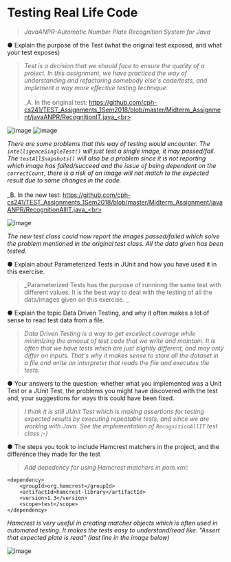 # Testing Real Life Code
> _JavaANPR-Automatic Number Plate Recognition System for Java_

● Explain the purpose of the Test (what the original test exposed, and what your test exposes) <br>
> _Test is a decision that we should face to ensure the quality of a project. 
In this assignment, we have practiced the way of understanding and refactoring somebody else's code/tests, and implement a way more effective testing technique._ <br><br>
_A. In the original test: https://github.com/cph-cs241/TEST_Assignments_1Sem2018/blob/master/Midterm_Assignment/javaANPR/RecognitionIT.java_<br>

![image](https://user-images.githubusercontent.com/16150075/38174988-f85473c2-35d5-11e8-82f4-09f0f6234448.png)
![image](https://user-images.githubusercontent.com/16150075/38175002-1aa6fd96-35d6-11e8-94c8-4c6391ebd62d.png)

_There are some problems that this way of testing would encounter. The `intelligenceSingleTest()` will just test a single image, it may passed/fail. The `testAllSnapshots()` will also be a problem since it is not reporting which image has failed/succeed and the issue of being dependent on the `correctCount`, there is a risk of an image will not match to the expected result due to some changes in the code._<br><br>
_B. In the new test: https://github.com/cph-cs241/TEST_Assignments_1Sem2018/blob/master/Midterm_Assignment/javaANPR/RecognitionAllIT.java_<br>

![image](https://user-images.githubusercontent.com/16150075/38175163-334d32fa-35d8-11e8-9ab8-d267c75b0ef7.png)

_The new test class could now report the images passed/failed which solve the problem mentioned in the original test class. All the data given has been tested._

● Explain about Parameterized Tests in JUnit and how you have used it in this exercise. <br>
> _Parameterized Tests has the purpose of runninng the same test with different values. It is the best way to deal with the testing of all the data/images given on this exercise. _<br>

● Explain the topic Data Driven Testing, and why it often makes a lot of sense to read test data from a file. <br>
> _Data Driven Testing is a way to get excellect coverage while minimizing the amoout of test code that we write and maintain. It is often that we have tests which are just slightly different, and may only differ on inputs. That's why it makes sense to store all the dataset in a file and write an interpreter that reads the file and executes the tests._<br>

● Your answers to the question; whether what you implemented was a Unit Test or a JUnit Test, the problems you might have discovered with the test and, your suggestions for ways this could have been fixed. <br>
> _I think it is still JUnit Test which is making assertions for testing expected results by executing repeatable tests, and since we are working with Java. See the implementation of `RecognitionAllIT` test class ;-)_<br>

● The steps you took to include Hamcrest matchers in the project, and the difference they made for the test <br>
>_Add depedency for using Hamcrest matchers in pom.xml:_<br>

```
<dependency>
    <groupId>org.hamcrest</groupId>
    <artifactId>hamcrest-library</artifactId>
    <version>1.3</version>
    <scope>test</scope>
</dependency>
```

_Hamcrest is very useful in creating matcher objects which is often used in automated testing. It makes the tests easy to understand/read like: "Assert that expected plate is read" (last line in the image below)_

![image](https://user-images.githubusercontent.com/16150075/38175405-40750864-35dc-11e8-9496-1f2d95accaf0.png)


